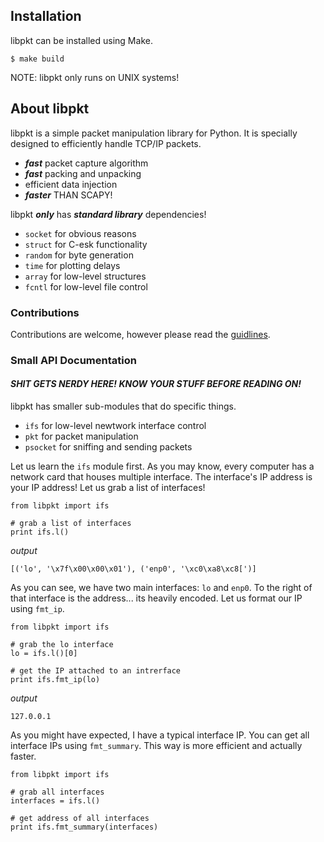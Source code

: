 ## Installation
libpkt can be installed using Make. 
```
$ make build
```
NOTE: libpkt only runs on UNIX systems!

## About libpkt
libpkt is a simple packet manipulation library for Python. It is specially designed to
efficiently handle TCP/IP packets. 

  * ***fast*** packet capture algorithm
  * ***fast*** packing and unpacking
  * efficient data injection
  * ***faster*** THAN SCAPY!
  
 libpkt ***only*** has ***standard library*** dependencies!
 
  * `socket` for obvious reasons
  * `struct` for C-esk functionality
  * `random` for byte generation
  * `time` for plotting delays
  * `array` for low-level structures
  * `fcntl` for low-level file control

### Contributions
Contributions are welcome, however please read the [guidlines](google.com).

### Small API Documentation

#### ***SHIT GETS NERDY HERE! KNOW YOUR STUFF BEFORE READING ON!*** ####

libpkt has smaller sub-modules that do specific things. 

 * `ifs` for low-level newtwork interface control
 * `pkt` for packet manipulation
 * `psocket` for sniffing and sending packets

Let us learn the `ifs` module first. As you may know, every computer
has a network card that houses multiple interface. The interface's IP address is 
your IP address! Let us grab a list of interfaces!
```
from libpkt import ifs

# grab a list of interfaces
print ifs.l()
```
*output*
```
[('lo', '\x7f\x00\x00\x01'), ('enp0', '\xc0\xa8\xc8[')]
```
As you can see, we have two main interfaces: `lo` and `enp0`. To the right of that interface
is the address... its heavily encoded. Let us format our IP using `fmt_ip`.
```
from libpkt import ifs

# grab the lo interface
lo = ifs.l()[0]

# get the IP attached to an intrerface
print ifs.fmt_ip(lo)
```
*output*
```
127.0.0.1
```
As you might have expected, I have a typical interface IP.  You can get all interface IPs 
using `fmt_summary`. This way is more efficient and actually faster.

```
from libpkt import ifs

# grab all interfaces
interfaces = ifs.l()

# get address of all interfaces
print ifs.fmt_summary(interfaces)
```



